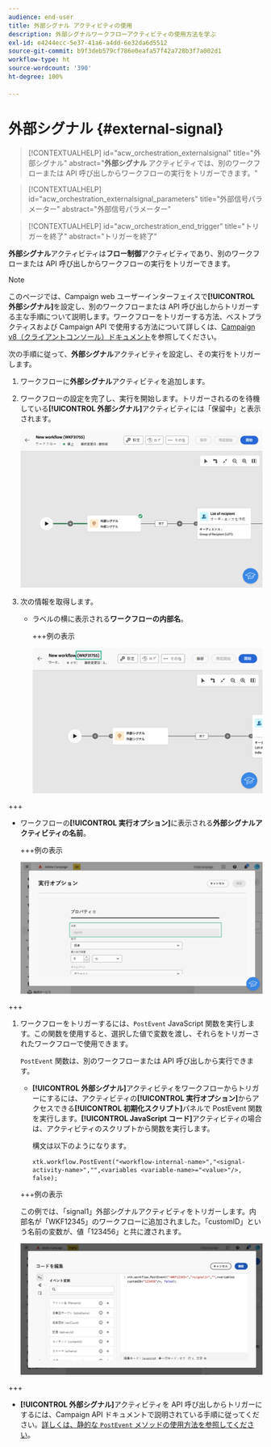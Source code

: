 ```yaml
---
audience: end-user
title: 外部シグナル アクティビティの使用
description: 外部シグナルワークフローアクティビティの使用方法を学ぶ
exl-id: e4244ecc-5e37-41a6-a4dd-6e32da6d5512
source-git-commit: b9f3deb579cf786e0eafa57f42a728b3f7a002d1
workflow-type: ht
source-wordcount: '390'
ht-degree: 100%

---
```


# 外部シグナル {#external-signal}

<!--External Signal End-->

>[!CONTEXTUALHELP]
>id="acw_orchestration_externalsignal"
>title="外部シグナル"
>abstract="**外部シグナル** アクティビティでは、別のワークフローまたは API 呼び出しからワークフローの実行をトリガーできます。"

>[!CONTEXTUALHELP]
>id="acw_orchestration_externalsignal_parameters"
>title="外部信号パラメーター"
>abstract="外部信号パラメーター"

>[!CONTEXTUALHELP]
>id="acw_orchestration_end_trigger"
>title="トリガーを終了"
>abstract="トリガーを終了"

**外部シグナル**&#x200B;アクティビティは&#x200B;**フロー制御**&#x200B;アクティビティであり、別のワークフローまたは API 呼び出しからワークフローの実行をトリガーできます。

>[!NOTE]
>
>このページでは、Campaign web ユーザーインターフェイスで&#x200B;**[!UICONTROL 外部シグナル]**&#x200B;を設定し、別のワークフローまたは API 呼び出しからトリガーする主な手順について説明します。ワークフローをトリガーする方法、ベストプラクティスおよび Campaign API で使用する方法について詳しくは、[Campaign v8（クライアントコンソール）ドキュメント](https://experienceleague.adobe.com/ja/docs/campaign/automation/workflows/advanced-management/javascript-in-workflows#trigger-example)を参照してください。

次の手順に従って、**外部シグナル**&#x200B;アクティビティを設定し、その実行をトリガーします。

1. ワークフローに&#x200B;**外部シグナル**&#x200B;アクティビティを追加します。

1. ワークフローの設定を完了し、実行を開始します。トリガーされるのを待機している&#x200B;**[!UICONTROL 外部シグナル]**&#x200B;アクティビティには「保留中」と表示されます。

   ![スクリーンショットは、保留中状態の外部シグナルアクティビティを示します。](../assets/external-signal-pending.png)

1. 次の情報を取得します。

   * ラベルの横に表示される&#x200B;**ワークフローの内部名**。

     +++例の表示

     ![スクリーンショットは、ラベルの横にワークフローの内部名を示します。](../assets/external-signal-workflow-name.png)

+++

   * ワークフローの&#x200B;**[!UICONTROL 実行オプション]**&#x200B;に表示される&#x200B;**外部シグナルアクティビティの名前**。

     +++例の表示

     ![スクリーンショットは、実行オプションに外部シグナルアクティビティの名前を示します。](../assets/external-signal-name.png)

+++

1. ワークフローをトリガーするには、`PostEvent` JavaScript 関数を実行します。この関数を使用すると、選択した値で変数を渡し、それらをトリガーされたワークフローで使用できます。

   `PostEvent` 関数は、別のワークフローまたは API 呼び出しから実行できます。

   * **[!UICONTROL 外部シグナル]**&#x200B;アクティビティをワークフローからトリガーにするには、アクティビティの&#x200B;**[!UICONTROL 実行オプション]**&#x200B;からアクセスできる&#x200B;**[!UICONTROL 初期化スクリプト]**&#x200B;パネルで PostEvent 関数を実行します。**[!UICONTROL JavaScript コード]**&#x200B;アクティビティの場合は、アクティビティのスクリプトから関数を実行します。

     構文は以下のようになります。

     ```
     xtk.workflow.PostEvent("<workflow-internal-name>","<signal-activity-name>","",<variables <variable-name>="<value>"/>, false);
     ```

   +++例の表示

   この例では、「signal1」外部シグナルアクティビティをトリガーします。内部名が「WKF12345」のワークフローに追加されました。「customID」という名前の変数が、値「123456」と共に渡されます。

   ![スクリーンショットは、PostEvent 関数を使用して外部シグナルアクティビティをトリガーする例を示します。](../assets/external-signal-sample.png)

+++

   * **[!UICONTROL 外部シグナル]**&#x200B;アクティビティを API 呼び出しからトリガーにするには、Campaign API ドキュメントで説明されている手順に従ってください。[詳しくは、静的な `PostEvent` メソッドの使用方法を参照してください](https://experienceleague.adobe.com/developer/campaign-api/api/sm-workflow-PostEvent.html?lang=ja)。
